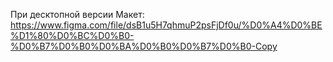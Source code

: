 При десктопной версии
Макет: https://www.figma.com/file/dsB1u5H7qhmuP2psFjDf0u/%D0%A4%D0%BE%D1%80%D0%BC%D0%B0-%D0%B7%D0%B0%D0%BA%D0%B0%D0%B7%D0%B0-Copy
